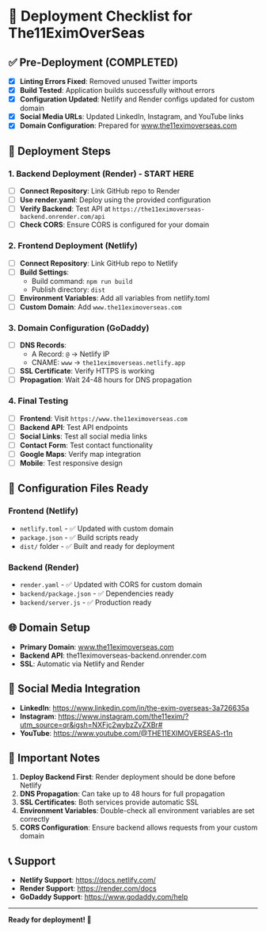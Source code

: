 # 🚀 Deployment Checklist for The11EximOverSeas

## ✅ Pre-Deployment (COMPLETED)

- [x] **Linting Errors Fixed**: Removed unused Twitter imports
- [x] **Build Tested**: Application builds successfully without errors
- [x] **Configuration Updated**: Netlify and Render configs updated for custom domain
- [x] **Social Media URLs**: Updated LinkedIn, Instagram, and YouTube links
- [x] **Domain Configuration**: Prepared for www.the11eximoverseas.com

## 🎯 Deployment Steps

### 1. Backend Deployment (Render) - START HERE

- [ ] **Connect Repository**: Link GitHub repo to Render
- [ ] **Use render.yaml**: Deploy using the provided configuration
- [ ] **Verify Backend**: Test API at `https://the11eximoverseas-backend.onrender.com/api`
- [ ] **Check CORS**: Ensure CORS is configured for your domain

### 2. Frontend Deployment (Netlify)

- [ ] **Connect Repository**: Link GitHub repo to Netlify
- [ ] **Build Settings**:
  - Build command: `npm run build`
  - Publish directory: `dist`
- [ ] **Environment Variables**: Add all variables from netlify.toml
- [ ] **Custom Domain**: Add `www.the11eximoverseas.com`

### 3. Domain Configuration (GoDaddy)

- [ ] **DNS Records**:
  - A Record: `@` → Netlify IP
  - CNAME: `www` → `the11eximoverseas.netlify.app`
- [ ] **SSL Certificate**: Verify HTTPS is working
- [ ] **Propagation**: Wait 24-48 hours for DNS propagation

### 4. Final Testing

- [ ] **Frontend**: Visit `https://www.the11eximoverseas.com`
- [ ] **Backend API**: Test API endpoints
- [ ] **Social Links**: Test all social media links
- [ ] **Contact Form**: Test contact functionality
- [ ] **Google Maps**: Verify map integration
- [ ] **Mobile**: Test responsive design

## 🔧 Configuration Files Ready

### Frontend (Netlify)

- `netlify.toml` - ✅ Updated with custom domain
- `package.json` - ✅ Build scripts ready
- `dist/` folder - ✅ Built and ready for deployment

### Backend (Render)

- `render.yaml` - ✅ Updated with CORS for custom domain
- `backend/package.json` - ✅ Dependencies ready
- `backend/server.js` - ✅ Production ready

## 🌐 Domain Setup

- **Primary Domain**: www.the11eximoverseas.com
- **Backend API**: the11eximoverseas-backend.onrender.com
- **SSL**: Automatic via Netlify and Render

## 📱 Social Media Integration

- **LinkedIn**: https://www.linkedin.com/in/the-exim-overseas-3a726635a
- **Instagram**: https://www.instagram.com/the11exim/?utm_source=qr&igsh=NXFjc2wybzZvZXBr#
- **YouTube**: https://www.youtube.com/@THE11EXIMOVERSEAS-t1n

## 🚨 Important Notes

1. **Deploy Backend First**: Render deployment should be done before Netlify
2. **DNS Propagation**: Can take up to 48 hours for full propagation
3. **SSL Certificates**: Both services provide automatic SSL
4. **Environment Variables**: Double-check all environment variables are set correctly
5. **CORS Configuration**: Ensure backend allows requests from your custom domain

## 📞 Support

- **Netlify Support**: https://docs.netlify.com/
- **Render Support**: https://render.com/docs
- **GoDaddy Support**: https://www.godaddy.com/help

---

**Ready for deployment! 🎉**
